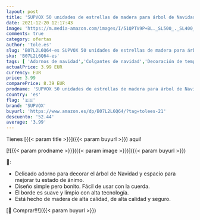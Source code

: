 ```yaml
---
layout: post
title: 'SUPVOX 50 unidades de estrellas de madera para árbol de Navidad  para colgar  color blanco'
date: 2021-12-20 12:17:43
image: 'https://m.media-amazon.com/images/I/51QPTV9P+BL._SL500_._SL400_.jpg'
comments: true
category: ofertas
author: 'tole.es'
slug: 'B07L2L6Q64-es SUPVOX 50 unidades de estrellas de madera para árbol de...'
sku: 'B07L2L6Q64-es'
tags: [ 'Adornos de navidad','Colgantes de navidad','Decoración de temporada','Decoración del hogar','Hogar y cocina','navidad','supvox', ]
actualPrice: 3.99 EUR
currency: EUR
price: 3.99
comparePrice: 8.39 EUR
prodname: 'SUPVOX 50 unidades de estrellas de madera para árbol de Navidad  para colgar  color blanco'
country: 'es'
flag: '🇪🇸'
brand: 'SUPVOX'
buyurl: 'https://www.amazon.es/dp/B07L2L6Q64/?tag=tolees-21'
descuento: '52.44'
average: '3.99'
---
```


Tienes [{{< param title >}}]({{< param buyurl >}}) aqui!

[![{{< param prodname >}}]({{< param image >}})]({{< param buyurl >}})

🔎:

- Delicado adorno para decorar el árbol de Navidad y espacio para mejorar tu estado de ánimo.
- Diseño simple pero bonito. Fácil de usar con la cuerda.
- El borde es suave y limpio con alta tecnología.
- Está hecho de madera de alta calidad, de alta calidad y seguro.

[🛒 Comprar!!!]({{< param buyurl >}})
